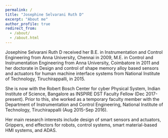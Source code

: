 ```yaml
---
permalink: /
title: "Josephine Selvarani Ruth D"
excerpt: "About me"
author_profile: true
redirect_from: 
  - /about/
  - /about.html
---
```

Josephine Selvarani Ruth D received her B.E. in Instrumentation and Control Engineering from Anna University, Chennai in 2009, M.E. in Control and Instrumentation Engineering from Anna University, Coimbatore in 2011 and her doctorate in Design and control of shape memory alloy based sensors and actuators for human machine interface systems from National Institute of Technology, Tiruchirappalli, in 2015. 

She is now with the Robert Bosch Center for cyber Physical System, Indian Institute of Science, Bangalore as INSPIRE DST  Faculty Fellow (Dec 2017-present). Prior to this, she worked as a temporary faculty member with the Department of Instrumentation and Control Engineering, National Institute of Technology, Tiruchirappalli (Aug 2015-Sep 2016). 

Her main research interests include design of smart sensors and actuators, Grippers, end effectors for robots, control systems, smart material-based HMI systems, and ADAS.
